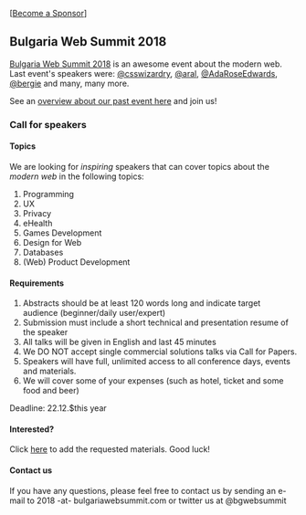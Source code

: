 [[Become a Sponsor](/Sponsorships)]


## Bulgaria Web Summit 2018

[Bulgaria Web Summit 2018](https://bulgariawebsummit.com) is an awesome event about the modern web. Last event's speakers were: [@csswizardry](https://github.com/csswizardry), [@aral](https://github.com/aral), [@AdaRoseEdwards](https://github.com/AdaRoseEdwards), [@bergie](https://github.com/bergie) and many, many more.  

See an [overview about our past event here](https://medium.com/@boyanyordanov/bulgaria-web-summit-2017-recap-edf5cda7bbb5) and join us!


### Call for speakers

#### Topics
We are looking for *inspiring* speakers that can cover topics about the *modern web* in the following topics:

1. Programming
2. UX
3. Privacy
4. eHealth
5. Games Development
6. Design for Web
7. Databases
8. (Web) Product Development

#### Requirements

1. Abstracts should be at least 120 words long and indicate target audience (beginner/daily user/expert)
2. Submission must include a short technical and presentation resume of the speaker
3. All talks will be given in English and last 45 minutes
4. We DO NOT accept single commercial solutions talks via Call for Papers.
5. Speakers will have full, unlimited access to all conference days, events and materials.
6. We will cover some of your expenses (such as hotel, ticket and some food and beer)

Deadline: 22.12.$this year


#### Interested?
Click [here](https://github.com/BulgariaWebSummit/bulgariawebsummit.github.io/issues/new) to add the requested materials. 
Good luck!


#### Contact us
If you have any questions, please feel free to contact us by sending an e-mail to 2018 -at- bulgariawebsummit.com or twitter us at @bgwebsummit
